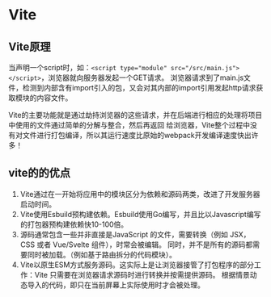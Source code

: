 # Vite

## Vite原理
当声明一个script时，如：`<script type="module" src="/src/main.js"></script>`，浏览器就向服务器发起一个GET请求。
浏览器请求到了main.js文件，检测到内部含有import引入的包，又会对其内部的import引用发起http请求获取模块的内容文件。

Vite的主要功能就是通过劫持浏览器的这些请求，并在后端进行相应的处理将项目中使用的文件通过简单的分解与整合，然后再返回
给浏览器，Vite整个过程中没有对文件进行打包编译，所以其运行速度比原始的webpack开发编译速度快出许多！

## vite的的优点
1. Vite通过在一开始将应用中的模块区分为依赖和源码两类，改进了开发服务器启动时间。
2. Vite使用Esbuild预构建依赖。Esbuild使用Go编写，并且比以Javascript编写的打包器预构建依赖快10-100倍。
3. 源码通常包含一些并非直接是JavaScript 的文件，需要转换（例如 JSX，CSS 或者 Vue/Svelte 组件），时常会被编辑。
   同时，并不是所有的源码都需要同时被加载。（例如基于路由拆分的代码模块）。
4. Vite以原生ESM方式服务源码。这实际上是让浏览器接管了打包程序的部分工作：Vite 只需要在浏览器请求源码时进行转换并按需提供源码。
   根据情景动态导入的代码，即只在当前屏幕上实际使用时才会被处理。   